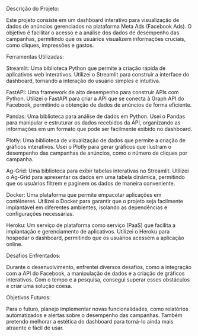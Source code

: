 Descrição do Projeto:

Este projeto consiste em um dashboard interativo para visualização de dados de anúncios gerenciados na plataforma Meta Ads (Facebook Ads). O objetivo é facilitar o acesso e a análise dos dados de desempenho das campanhas, permitindo que os usuários visualizem informações cruciais, como cliques, impressões e gastos.

Ferramentas Utilizadas:

Streamlit: Uma biblioteca Python que permite a criação rápida de aplicativos web interativos. Utilizei o Streamlit para construir a interface do dashboard, tornando a interação do usuário simples e intuitiva.

FastAPI: Uma framework de alto desempenho para construir APIs com Python. Utilizei o FastAPI para criar a API que se conecta à Graph API do Facebook, permitindo a obtenção de dados de anúncios de forma eficiente.

Pandas: Uma biblioteca para análise de dados em Python. Usei o Pandas para manipular e estruturar os dados recebidos da API, organizando as informações em um formato que pode ser facilmente exibido no dashboard.

Plotly: Uma biblioteca de visualização de dados que permite a criação de gráficos interativos. Usei o Plotly para gerar gráficos que ilustram o desempenho das campanhas de anúncios, como o número de cliques por campanha.

Ag-Grid: Uma biblioteca para exibir tabelas interativas no Streamlit. Utilizei o Ag-Grid para apresentar os dados em uma tabela dinâmica, permitindo que os usuários filtrem e paginem os dados de maneira conveniente.

Docker: Uma plataforma que permite empacotar aplicações em contêineres. Utilizei o Docker para garantir que o projeto seja facilmente implantável em diferentes ambientes, isolando as dependências e configurações necessárias.

Heroku: Um serviço de plataforma como serviço (PaaS) que facilita a implantação e gerenciamento de aplicativos. Utilizei o Heroku para hospedar o dashboard, permitindo que os usuários acessem a aplicação online.

Desafios Enfrentados:

Durante o desenvolvimento, enfrentei diversos desafios, como a integração com a API do Facebook, a manipulação de dados e a criação de gráficos interativos. Com o tempo e a pesquisa, consegui superar esses obstáculos e criar uma solução coesa.

Objetivos Futuros:

Para o futuro, planejo implementar novas funcionalidades, como relatórios automatizados e alertas sobre o desempenho das campanhas. Também pretendo melhorar a estética do dashboard para torná-lo ainda mais atraente e fácil de usar.
